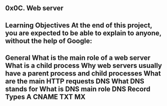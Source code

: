 0x0C. Web server
-----------------------------------------------------------------------
Learning Objectives
At the end of this project, you are expected to be able to explain to anyone, without the help of Google:
-------------------------------------------------------------------------------------------------------------
General
What is the main role of a web server
What is a child process
Why web servers usually have a parent process and child processes
What are the main HTTP requests
DNS
What DNS stands for
What is DNS main role
DNS Record Types
A
CNAME
TXT
MX
------------------------------------------------------------------------------------------------
